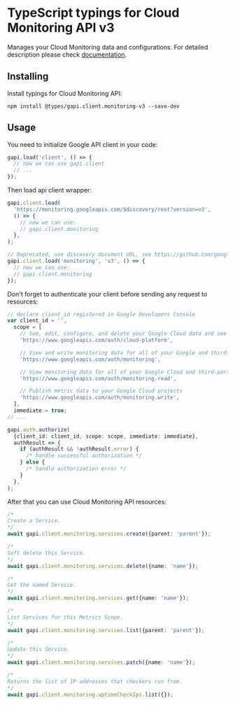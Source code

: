 # TypeScript typings for Cloud Monitoring API v3

Manages your Cloud Monitoring data and configurations.
For detailed description please check [documentation](https://cloud.google.com/monitoring/api/).

## Installing

Install typings for Cloud Monitoring API:

```
npm install @types/gapi.client.monitoring-v3 --save-dev
```

## Usage

You need to initialize Google API client in your code:

```typescript
gapi.load('client', () => {
  // now we can use gapi.client
  // ...
});
```

Then load api client wrapper:

```typescript
gapi.client.load(
  'https://monitoring.googleapis.com/$discovery/rest?version=v3',
  () => {
    // now we can use:
    // gapi.client.monitoring
  },
);
```

```typescript
// Deprecated, use discovery document URL, see https://github.com/google/google-api-javascript-client/blob/master/docs/reference.md#----gapiclientloadname----version----callback--
gapi.client.load('monitoring', 'v3', () => {
  // now we can use:
  // gapi.client.monitoring
});
```

Don't forget to authenticate your client before sending any request to resources:

```typescript
// declare client_id registered in Google Developers Console
var client_id = '',
  scope = [
    // See, edit, configure, and delete your Google Cloud data and see the email address for your Google Account.
    'https://www.googleapis.com/auth/cloud-platform',

    // View and write monitoring data for all of your Google and third-party Cloud and API projects
    'https://www.googleapis.com/auth/monitoring',

    // View monitoring data for all of your Google Cloud and third-party projects
    'https://www.googleapis.com/auth/monitoring.read',

    // Publish metric data to your Google Cloud projects
    'https://www.googleapis.com/auth/monitoring.write',
  ],
  immediate = true;
// ...

gapi.auth.authorize(
  {client_id: client_id, scope: scope, immediate: immediate},
  authResult => {
    if (authResult && !authResult.error) {
      /* handle successful authorization */
    } else {
      /* handle authorization error */
    }
  },
);
```

After that you can use Cloud Monitoring API resources: <!-- TODO: make this work for multiple namespaces -->

```typescript
/*
Create a Service.
*/
await gapi.client.monitoring.services.create({parent: 'parent'});

/*
Soft delete this Service.
*/
await gapi.client.monitoring.services.delete({name: 'name'});

/*
Get the named Service.
*/
await gapi.client.monitoring.services.get({name: 'name'});

/*
List Services for this Metrics Scope.
*/
await gapi.client.monitoring.services.list({parent: 'parent'});

/*
Update this Service.
*/
await gapi.client.monitoring.services.patch({name: 'name'});

/*
Returns the list of IP addresses that checkers run from.
*/
await gapi.client.monitoring.uptimeCheckIps.list({});
```
